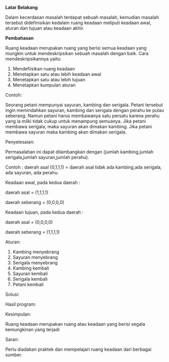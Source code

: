 **Latar Belakang**

Dalam kecerdasan masalah terdapat sebuah masalah, kemudian masalah tersebut didefinisikan kedalam ruang keadaan meliputi keadaan awal, aturan dan tujuan atau keadaan akhir.

**Pembahasan**

Ruang keadaan merupakan ruang yang berisi semua keadaan yang mungkin untuk mendeskripsikan sebuah masalah dengan baik. Cara mendeskripsikannya yaitu:

1. Mendefiisikan ruang keadaan
2. Menetapkan satu atau lebih keadaan awal
3. Menetapkan satu atau lebih tujuan
4. Menetapkan kumpulan aturan

Contoh:

Seorang petani mempunyai sayuran, kambing dan serigala. Petani tersebut ingin memindahkan sayuran, kambing dan serigala dengan perahu ke pulau seberang. Namun petani harus membawanya satu persatu karena perahu yang ia milki tidak cukup untuk menampung semuanya. Jika petani membawa serigala, maka sayuran akan dimakan kambing. Jika petani membawa sayuran maka kambing akan dimakan serigala.

Penyelesaian:

Permasalahan ini dapat dilambangkan dengan (jumlah kambing,jumlah serigala,jumlah sayuran,jumlah perahu).

Contoh : daerah asal (0,1,1,1) = daerah asal tidak ada kambing,ada serigala, ada sayuran, ada perahu.

Keadaan awal, pada kedua daerah :

daerah asal = (1,1,1,1)

daerah seberang = (0,0,0,0)

Keadaan tujuan, pada kedua daerah :

daerah asal = (0,0,0,0)

daerah seberang = (1,1,1,1)

Aturan:

1. Kambing menyebrang
2. Sayuran menyebrang
3. Serigala menyebrang
4. Kambing kembali
5. Sayuran kembali
6. Serigala kembali
7. Petani kembali

Solusi:


Hasil program:

Kesimpulan:

Ruang keadaan merupakan ruang atau keadaan yang berisi segala kemungkinan yang terjadi

Saran:

Perlu diadakan praktek dan mempelajari ruang keadaan dari berbagai sumber.